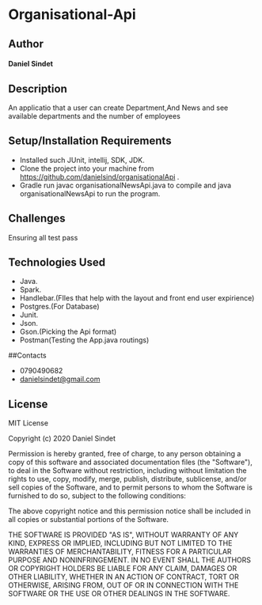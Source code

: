 # Organisational-Api
## Author
#### Daniel Sindet
## Description
An applicatio that a user can create Department,And News and see available departments and the number of employees
 
## Setup/Installation Requirements
* Installed such JUnit, intellij, SDK, JDK.
* Clone the project into your machine from https://github.com/danielsind/organisationalApi .
* Gradle run javac organisationalNewsApi.java to compile and java organisationalNewsApi to run the program.
## Challenges
Ensuring all test pass
## Technologies Used
* Java.
* Spark.
* Handlebar.(FIles that help with the layout and front end user expirience)
* Postgres.(For Database)
* Junit.
* Json.
* Gson.(Picking the Api format)
* Postman(Testing the App.java routings)

##Contacts
* 0790490682
* danielsindet@gmail.com
## License
MIT License

Copyright (c) 2020 Daniel Sindet

Permission is hereby granted, free of charge, to any person obtaining a copy
of this software and associated documentation files (the "Software"), to deal
in the Software without restriction, including without limitation the rights
to use, copy, modify, merge, publish, distribute, sublicense, and/or sell
copies of the Software, and to permit persons to whom the Software is
furnished to do so, subject to the following conditions:

The above copyright notice and this permission notice shall be included in all
copies or substantial portions of the Software.

THE SOFTWARE IS PROVIDED "AS IS", WITHOUT WARRANTY OF ANY KIND, EXPRESS OR
IMPLIED, INCLUDING BUT NOT LIMITED TO THE WARRANTIES OF MERCHANTABILITY,
FITNESS FOR A PARTICULAR PURPOSE AND NONINFRINGEMENT. IN NO EVENT SHALL THE
AUTHORS OR COPYRIGHT HOLDERS BE LIABLE FOR ANY CLAIM, DAMAGES OR OTHER
LIABILITY, WHETHER IN AN ACTION OF CONTRACT, TORT OR OTHERWISE, ARISING FROM,
OUT OF OR IN CONNECTION WITH THE SOFTWARE OR THE USE OR OTHER DEALINGS IN THE
SOFTWARE.





